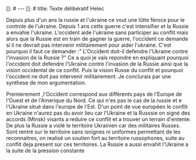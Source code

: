 []: # ---
[]: # title: Texte délibératif Helec

Depuis plus d'un ans la russie et l'ukraine ce vout une lûtte féroce pour le controle de l'ukraine. Depuis 1 ans cette guerre c'est intensifier et la Russie a envahie l'ukraine.
L'occident aide l'ukraine sans participer au conflit mais alors que la Russie est en train de gagner la guerre, l'occident ce demande si il ne devrait pas intervenir militairement pour aider l'ukraine. C'est pourquoi il faut ce demander :" L'Occident doit-il defendre l'Ukraine contre l'invasion de la Russie ?"
Ce a quoi je vais repondre en expliquant pourquoi l'occident doit defendre l'Ukraine contre l'invasion de la Russie ainsi que la vision occidental de ce conflit. Puis la vision Russe du conflit et pourquoi l'occident ne doit pas intervenir militairement. Je conclurais par une synthese de mon argumentation.  


Premierement ,l'Occident correspond aux différents pays de l'Europe de l'Ouest et de l'Amerique du Nord. Ce qui n'es pas le cas de la russie et e l'Ukraine situé dans l'europe de l'Est. D'un point de vue européen le conflit en Ukraine n'aurez pas du avoir lieu car l'Ukraine et la Russsie on signé des accords (Minsk) visants a reduire ce conflit et a trouver un terrain d'entente. De plus la Russie a violé le territoire Ukrainien car des militaires Russes. Sont rentré sur le territoire sans isnignes ni uniformes permettant de les reconnaitres, on realisé un soutien fort au territoire russophones, suite au conflit deja present sur ces territoires. La Russie a aussi envahit l'Ukraine a la suite de la pression constante   